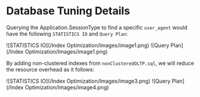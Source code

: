 # Database Tuning Details

Querying the Application.SessionType to find a specific `user_agent` would have the following `STATISTICS IO` and `Query Plan`:

![STATISTICS IO](/Index Optimization/Images/image1.png)
![Query Plan](/Index Optimization/Images/image1.png)

By adding non-clustered indexes from `nonClusteredOLTP.sql`, we will reduce the resource overhead as it follows:

![STATISTICS IO](/Index Optimization/Images/image3.png)
![Query Plan](/Index Optimization/Images/image4.png)